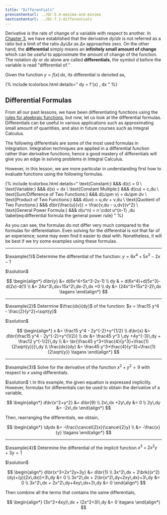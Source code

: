 ```yaml
---
title: "Differentials"
prevcontenturl: ../DC-5.4-maxima-and-minima
nextcontenturl: ../DC-7.1-differentials
---
```






Derivative is the rate of change of a variable with respect to another. In [Chapter 3](../DC-3.1-introduction-to-derivatives), we have established that the derivative $dy/dx$ is not referred as a ratio but a limit of the ratio $\Delta y / \Delta x$ as $\Delta x$ approaches zero. On the other hand, the **differential** simply means an **infinitely small amount of change** which can be useful to approximate the amount of change of the function. The notation $dy$ or $dx$ alone are called **differentials**, the symbol $d$ before the variable is read "differential of.''

Given the function $y=f(x)\,dx$, its differential is denoted as,

{% include tcolorbox.html
    details="
	dy = f'(x) \, dx
    "
%}




## Differential Formulas
From all our past lessons, we have been differentiating functions using the [rules for algebraic functions](../DC-4.1-differentiation-and-its-rules-for-algebraic-functions.md), but now, let us look at the differential formulas. 
Differentials can be useful in various applications such as approximating small amount of quantities, and also in future courses such as Integral Calculus.

The following differentials are some of the most used formulas in integration. Integration techniques are applied in a differential function rather than derivative functions; hence a good mastery of differentials will give you an edge in solving problems in Integral Calculus.


However, in this lesson, we are more particular in understanding first how to evaluate functions using the following formulas.

<!-- The following formulas are useful in quantifying small amount of change compared to the formulas that we're already accustomed to which are used to evaluate slopes and rate of change, specifically problems that are in relation to other variables. In the case of differentials, however, we can consider the derivative $\dydx$ as two independent differentials $dy$ and $dx$ respectively. -->

<!-- As you may have realized, the formulas in differentials are not that different compared with what we were already used to. Instead of treating $\dydx$ as one, in this lesson it is treated as two independent differentials.  -->


{% include tcolorbox.html
    details="
	\text{Constant:} &&& d(c) = 0 \\
	\text{Variable:} &&& d(x) = dx \\
	\text{Constant Multiple:} &&& d(cu) = c\,du \\
	\text{Sum/Difference of Two Functions:} &&& d(u\pm v) = du\pm dv \\
	\text{Product of Two Functions:} &&& d(uv) = u\,dv + v\,du \\
	\text{Quotient of Two Functions:} &&& d\br{\frac{u}{v}} = \frac{v\,du - u\,dv}{v^2} \\
	\text{General Power Formula:} &&& d(u^n) = n \cdot u^{n-1} \,du
	\label{eq:differential formula the general power rule}
    "
%}


As you can see, the formulas do not differ very much compared to the formulas for differentiation. Even solving for the differential is not that far of an experience; some may even find it easier to deal with. Nonetheless, it will be best if we try some examples using these formulas.





---
$\example{1}$
Determine the differential of the function:
$y = 6x^4+5x^3-2x-1$

$\solution$

$$
\begin{align*}
	d\br{y} &= d(6x^4+5x^3-2x-1) \\
	dy & = d(6x^4)+d(5x^3)-d(2x)-d(1) \\
	   &= 24x^3\,dx+15x^2\,dx-2\,dx +0 \\
    dy &= (24x^3+15x^2-2)\,dx		\tagans
\end{align*}
$$


---
$\example{2}$ 
Determine $\frac{dx}{dy}$ of the function:
$x = \frac15 y^4 - \frac{2}{y^2}+\sqrt{y}$

$\solution$

$$
\begin{align*}
	x &= \frac15 y^4 - 2y^{-2}+y^{1/2} \\
	d\br{x} &= d\br{\frac15 y^4 - 2y^{-2}+y^{1/2}} \\
	dx &= \frac45 y^3 \,dy +4y^{-3}\,dy + \frac12 y^{-1/2}\,dy \\
	&= \br{\frac45 y^3+\frac{4}{y^3}+\frac{1}{2\sqrt{y}}}\,dy \\
	\frac{dx}{dy} &= \frac45 y^3+\frac{4}{y^3}+\frac{1}{2\sqrt{y}}	\tagans
\end{align*}
$$

<!-- % $z = \sqrt[3]{2-6x}$

% $x = t^3(t^2-5)^{-1/3}$ -->

---
$\example{3}$
Solve for the derivative of the function $x^2+y^2 = 9$ with respect to $x$ using differentials.


$\solution$ \\
In this example, the given equation is  expressed implicitly. 
However, formulas for differentials can be used to obtain the derivative of a variable,

$$
\begin{align*}
	d\br{x^2+y^2} &= d\br{9} \\
	2x\,dx +2y\,dy &= 0 \\
	2y\,dy &= -2x\,dx
\end{align*}
$$

Then, rearranging the differentials, we obtain,

$$
\begin{align*}
	\dydx &= -\frac{\cancel{2}x}{\cancel{2}y} \\
	&= -\frac{x}{y}		\tagans
\end{align*}
$$



---
$\example{4}$
Determine the differential of the implicit function
$x^3+2x^2y+3y = 1$

$\solution$

$$
\begin{align*}
	d\br{x^3+2x^2y+3y} &= d\br{1} \\
	3x^2\,dx + 2\brk{(x^2)(dy)+(y)(2x\,dx)}+3\,dy &= 0 \\
	3x^2\,dx + 2\br{x^2\,dy+2xy\,dx}+3\,dy &= 0 \\
	3x^2\,dx + 2x^2\,dy+4xy\,dx+3\,dy &= 0 
\end{align*}
$$

Then combine all the terms that contains the same differentials,

$$
\begin{align*}
	(3x^2+4xy)\,dx + (2x^2+3)\,dy &= 0	\tagans
\end{align*}
$$



